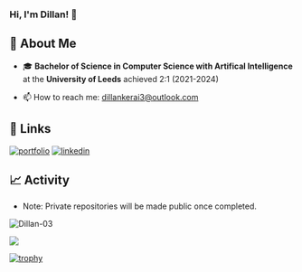 ### Hi, I'm Dillan! 👋

## 🚀 About Me
- 🎓 **Bachelor of Science in Computer Science with Artifical Intelligence** at the **University of Leeds** achieved 2:1 (2021-2024)

- 📫 How to reach me: dillankerai3@outlook.com


## 🔗 Links
[![portfolio](https://img.shields.io/badge/my_portfolio-000?style=for-the-badge&logo=ko-fi&logoColor=white)](https://dillankerai.com/)
[![linkedin](https://img.shields.io/badge/linkedin-0A66C2?style=for-the-badge&logo=linkedin&logoColor=white)](https://www.linkedin.com/dillan-kerai3/)

## 📈 Activity

- Note: Private repositories will be made public once completed.

<p align="left"> 
  <img src="https://github-readme-stats-five-eta-95.vercel.app/api?username=Dillan-03&count-private=true&show_icons=true&hide_border=false" alt="Dillan-03" />
<p align="left"> 
  <img src="https://github-readme-stats-five-eta-95.vercel.app/api/top-langs/?username=Dillan-03&count-private=true&layout=compact&theme=react&hide_border=false&bg_color=0D1117" />

[![trophy](https://github-profile-trophy.vercel.app/?username=Dillan-03&theme=onedark)](https://github.com/ryo-ma/github-profile-trophy)



